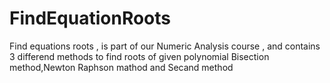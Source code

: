 # FindEquationRoots
Find equations roots , is part of our Numeric Analysis course , and contains 3 differend methods to find roots of given polynomial 
Bisection method,Newton Raphson mathod and Secand method
